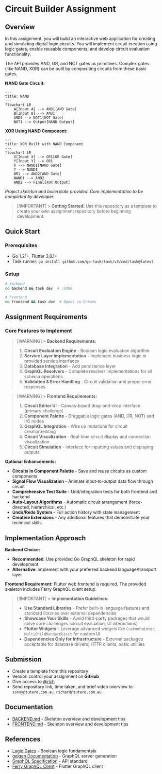 # Circuit Builder Assignment

## Overview

In this assignment, you will build an interactive web application for creating and simulating digital logic circuits. You will implement circuit creation using logic gates, enable reusable components, and develop circuit evaluation functionality.

The API provides AND, OR, and NOT gates as primitives. Complex gates (like NAND, XOR) can be built by compositing circuits from these basic gates.

**NAND Gate Circuit:**

```mermaid
---
title: NAND
---
flowchart LR
    A[Input A] --> AND1[AND Gate]
    B[Input B] --> AND1
    AND1 --> NOT1[NOT Gate]
    NOT1 --> Output[NAND Output]
```

**XOR Using NAND Component:**

```mermaid
---
title: XOR Built with NAND Component
---
flowchart LR
    X[Input X] --> OR1[OR Gate]
    Y[Input Y] --> OR1
    X --> NAND1[NAND Gate]
    Y --> NAND1
    OR1 --> AND2[AND Gate]
    NAND1 --> AND2
    AND2 --> Final[XOR Output]
```

_Project skeleton and boilerplate provided. Core implementation to be completed by developer._

> [!IMPORTANT] > **Getting Started:** Use this repository as a template to create your own assignment repository before beginning development.

## Quick Start

### Prerequisites

- Go 1.21+, Flutter 3.8.1+
- Task runner: `go install github.com/go-task/task/v3/cmd/task@latest`

### Setup

```bash
# Backend
cd backend && task dev  # :8080

# Frontend
cd frontend && task dev  # Opens in Chrome
```

## Assignment Requirements

### Core Features to Implement

> [!WARNING] > **Backend Requirements:**
>
> 1. **Circuit Evaluation Engine** - Boolean logic evaluation algorithm
> 2. **Service Layer Implementation** - Implement business logic in provided service interfaces
> 3. **Database Integration** - Add persistence layer
> 4. **GraphQL Resolvers** - Complete resolver implementations for all schema operations
> 5. **Validation & Error Handling** - Circuit validation and proper error responses

> [!WARNING] > **Frontend Requirements:**
>
> 1. **Circuit Editor UI** - Canvas-based drag-and-drop interface (primary challenge)
> 2. **Component Palette** - Draggable logic gates (AND, OR, NOT) and I/O nodes
> 3. **GraphQL Integration** - Wire up mutations for circuit creation/editing
> 4. **Circuit Visualization** - Real-time circuit display and connection visualization
> 5. **Circuit Simulation** - Interface for inputting values and displaying outputs

**Optional Enhancements:**

- **Circuits in Component Palette** - Save and reuse circuits as custom components
- **Signal Flow Visualization** - Animate input-to-output data flow through circuit
- **Comprehensive Test Suite** - Unit/integration tests for both frontend and backend
- **Auto-Layout Algorithms** - Automatic circuit arrangement (force-directed, hierarchical, etc.)
- **Undo/Redo System** - Full action history with state management
- **Creative Extensions** - Any additional features that demonstrate your technical skills

## Implementation Approach

**Backend Choice:**

- **Recommended**: Use provided Go GraphQL skeleton for rapid development
- **Alternative**: Implement with your preferred backend language/transport layer

**Frontend Requirement:**
Flutter web frontend is required. The provided skeleton includes Ferry GraphQL client setup.

> [!IMPORTANT] > **Implementation Guidelines:**
>
> - **Use Standard Libraries** - Prefer built-in language features and standard libraries over external dependencies
> - **Showcase Your Skills** - Avoid third-party packages that would solve core challenges (circuit evaluation, UI interactions)
> - **Flutter Widgets** - Leverage advanced widgets like `CustomPainter`, `MultiChildRenderObject` for custom UI
> - **Dependencies Only for Infrastructure** - External packages acceptable for database drivers, HTTP clients, basic utilities

## Submission

- Create a template from this repository
- Version control your assignment on **GitHub**
- Give access to [@rlch](https://github.com/rlch)
- Send repository link, time taken, and brief video overview to: `sonny@tutero.com.au`, `richard@tutero.com.au`

## Documentation

- [BACKEND.md](BACKEND.md) - Skeleton overview and development tips
- [FRONTEND.md](FRONTEND.md) - Skeleton overview and development tips

## References

- [Logic Gates](https://en.wikipedia.org/wiki/Logic_gate) - Boolean logic fundamentals
- [gqlgen Documentation](https://gqlgen.com/) - GraphQL server generation
- [GraphQL Specification](https://spec.graphql.org/) - API standard
- [Ferry GraphQL Client](https://ferrygraphql.com/) - Flutter GraphQL client
